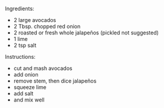 Ingredients:
- 2 large avocados
- 2 Tbsp. chopped red onion
- 2 roasted or fresh whole jalapeños (pickled not suggested)
- 1 lime
- 2 tsp salt
 
Instructions:
- cut and mash avocados
- add onion
- remove stem, then dice jalapeños
- squeeze lime
- add salt
- and mix well
